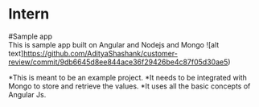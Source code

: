 # Intern
#Sample app  
This is sample app built on Angular and Nodejs and Mongo 
![alt text]https://github.com/AdityaShashank/customer-review/commit/9db6645d8ee844ace36f29426be4c87f05d30ae5)


*This is meant to be an example project.
*It needs to be integrated with Mongo to store and retrieve the values.
*It uses all the basic concepts of Angular Js.
